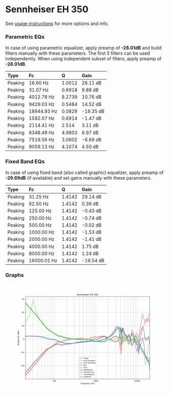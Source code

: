 # Sennheiser EH 350
See [usage instructions](https://github.com/jaakkopasanen/AutoEq#usage) for more options and info.

### Parametric EQs
In case of using parametric equalizer, apply preamp of **-28.01dB** and build filters manually
with these parameters. The first 5 filters can be used independently.
When using independent subset of filters, apply preamp of **-28.01dB**.

| Type    | Fc          |      Q | Gain      |
|:--------|:------------|:-------|:----------|
| Peaking | 16.60 Hz    | 1.0012 | 26.11 dB  |
| Peaking | 31.07 Hz    | 0.6918 | 9.88 dB   |
| Peaking | 4012.78 Hz  | 8.2739 | 10.76 dB  |
| Peaking | 9429.03 Hz  | 0.5484 | 14.52 dB  |
| Peaking | 18944.93 Hz | 0.0829 | -19.35 dB |
| Peaking | 1582.07 Hz  | 0.6914 | -1.47 dB  |
| Peaking | 2114.41 Hz  | 2.514  | 3.11 dB   |
| Peaking | 6348.49 Hz  | 4.9803 | 6.97 dB   |
| Peaking | 7519.56 Hz  | 3.0602 | -6.69 dB  |
| Peaking | 9059.13 Hz  | 4.1074 | 4.50 dB   |

### Fixed Band EQs
In case of using fixed band (also called graphic) equalizer, apply preamp of **-29.69dB**
(if available) and set gains manually with these parameters.

| Type    | Fc          |      Q | Gain      |
|:--------|:------------|:-------|:----------|
| Peaking | 31.25 Hz    | 1.4142 | 29.14 dB  |
| Peaking | 62.50 Hz    | 1.4142 | 0.39 dB   |
| Peaking | 125.00 Hz   | 1.4142 | -0.43 dB  |
| Peaking | 250.00 Hz   | 1.4142 | -0.74 dB  |
| Peaking | 500.00 Hz   | 1.4142 | -0.02 dB  |
| Peaking | 1000.00 Hz  | 1.4142 | -1.53 dB  |
| Peaking | 2000.00 Hz  | 1.4142 | -1.41 dB  |
| Peaking | 4000.00 Hz  | 1.4142 | 1.75 dB   |
| Peaking | 8000.00 Hz  | 1.4142 | 1.24 dB   |
| Peaking | 16000.01 Hz | 1.4142 | -19.54 dB |

### Graphs
![](./Sennheiser%20EH%20350.png)